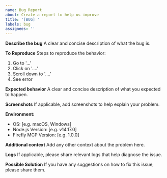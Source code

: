 ```yaml
---
name: Bug Report
about: Create a report to help us improve
title: '[BUG] '
labels: bug
assignees: ''
---
```


**Describe the bug**
A clear and concise description of what the bug is.

**To Reproduce**
Steps to reproduce the behavior:
1. Go to '...'
2. Click on '....'
3. Scroll down to '....'
4. See error

**Expected behavior**
A clear and concise description of what you expected to happen.

**Screenshots**
If applicable, add screenshots to help explain your problem.

**Environment:**
 - OS: [e.g. macOS, Windows]
 - Node.js Version: [e.g. v14.17.0]
 - Firefly MCP Version: [e.g. 1.0.0]

**Additional context**
Add any other context about the problem here.

**Logs**
If applicable, please share relevant logs that help diagnose the issue.

**Possible Solution**
If you have any suggestions on how to fix this issue, please share them. 